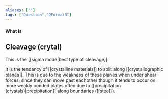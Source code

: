 ```yaml
---
aliases: [""]
tags: ["Question","QFormat3"]
---
```


#### What is
## Cleavage (crytal)
This is the [[sigma mode|best type of cleavage]].

It is the tendancy of [[crystalline materials]] to split along [[crystallographic planes]]. This is due to the weakness of these planes when under shear forces, since they can move past eachother though it tends to occur on more weakly bonded plates often due to [[precipitation (crystals)|precipitation]] along boundaries ([[stee]]).